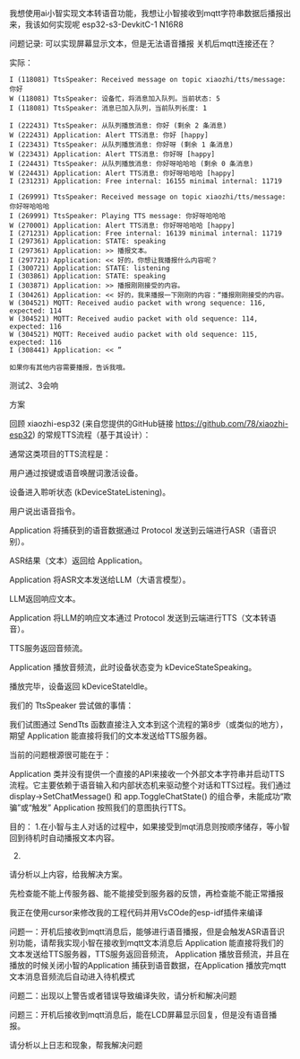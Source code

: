 我想使用ai小智实现文本转语音功能，我想让小智接收到mqtt字符串数据后播报出来，我该如何实现呢
esp32-s3-DevkitC-1 N16R8

问题记录:
可以实现屏幕显示文本，但是无法语音播报
关机后mqtt连接还在？



实际：

```shell
I (118081) TtsSpeaker: Received message on topic xiaozhi/tts/message: 你好
W (118081) TtsSpeaker: 设备忙，将消息加入队列。当前状态: 5
I (118081) TtsSpeaker: 消息已加入队列，当前队列长度: 1

I (222431) TtsSpeaker: 从队列播放消息: 你好 (剩余 2 条消息)
W (222431) Application: Alert TTS消息: 你好 [happy]
I (223431) TtsSpeaker: 从队列播放消息: 你好呀 (剩余 1 条消息)
W (223431) Application: Alert TTS消息: 你好呀 [happy]
I (224431) TtsSpeaker: 从队列播放消息: 你好呀哈哈哈 (剩余 0 条消息)
W (224431) Application: Alert TTS消息: 你好呀哈哈哈 [happy]
I (231231) Application: Free internal: 16155 minimal internal: 11719

I (269991) TtsSpeaker: Received message on topic xiaozhi/tts/message: 你好呀哈哈哈
I (269991) TtsSpeaker: Playing TTS message: 你好呀哈哈哈
W (270001) Application: Alert TTS消息: 你好呀哈哈哈 [happy]
I (271231) Application: Free internal: 16139 minimal internal: 11719
I (297361) Application: STATE: speaking
I (297361) Application: >> 播报文本。
I (297721) Application: << 好的，你想让我播报什么内容呢？
I (300721) Application: STATE: listening
I (303861) Application: STATE: speaking
I (303871) Application: >> 播报刚刚接受的内容。
I (304261) Application: << 好的，我来播报一下刚刚的内容：“播报刚刚接受的内容。
W (304521) MQTT: Received audio packet with wrong sequence: 116, expected: 114
W (304521) MQTT: Received audio packet with old sequence: 114, expected: 116
W (304521) MQTT: Received audio packet with old sequence: 115, expected: 116
I (308441) Application: << ”

如果你有其他内容需要播报，告诉我哦。
```

测试2、3会响





方案

回顾 xiaozhi-esp32 (来自您提供的GitHub链接 https://github.com/78/xiaozhi-esp32) 的常规TTS流程（基于其设计）： 

 通常这类项目的TTS流程是： 

 用户通过按键或语音唤醒词激活设备。 

 设备进入聆听状态 (kDeviceStateListening)。 

 用户说出语音指令。 

 Application 将捕获到的语音数据通过 Protocol 发送到云端进行ASR（语音识别）。 

 ASR结果（文本）返回给 Application。 

 Application 将ASR文本发送给LLM（大语言模型）。 

 LLM返回响应文本。 

 Application 将LLM的响应文本通过 Protocol 发送到云端进行TTS（文本转语音）。 

 TTS服务返回音频流。 

 Application 播放音频流，此时设备状态变为 kDeviceStateSpeaking。 

 播放完毕，设备返回 kDeviceStateIdle。 

 我们的 TtsSpeaker 尝试做的事情： 

 我们试图通过 SendTts 函数直接注入文本到这个流程的第8步（或类似的地方），期望 Application 能直接将我们的文本发送给TTS服务器。 

 当前的问题根源很可能在于： 

 Application 类并没有提供一个直接的API来接收一个外部文本字符串并启动TTS流程。它主要依赖于语音输入和内部状态机来驱动整个对话和TTS过程。我们通过 display->SetChatMessage() 和 app.ToggleChatState() 的组合拳，未能成功“欺骗”或“触发” Application 按照我们的意图执行TTS。 



目的：
1.在小智与主人对话的过程中，如果接受到mqt消息则按顺序储存，等小智回到待机时自动播报文本内容。

2.

请分析以上内容，给我解决方案。



先检查能不能上传服务器、能不能接受到服务器的反馈，再检查能不能正常播报



我正在使用cursor来修改我的工程代码并用VsCOde的esp-idf插件来编译

问题一：开机后接收到mqtt消息后，能够进行语音播报，但是会触发ASR语音识别功能，请帮我实现小智在接收到mqtt文本消息后 Application 能直接将我们的文本发送给TTS服务器，TTS服务返回音频流， Application 播放音频流，并且在播放的时候关闭小智的Application 捕获到语音数据，在Application 播放完mqtt文本消息音频流后自动进入待机模式

问题二：出现以上警告或者错误导致编译失败，请分析和解决问题

问题三：开机后接收到mqtt消息后，能在LCD屏幕显示回复，但是没有语音播报。

请分析以上日志和现象，帮我解决问题